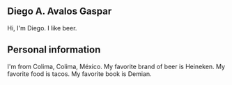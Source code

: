 ## Diego A. Avalos Gaspar
Hi, I'm Diego.
I like beer.

## Personal information
I'm from Colima, Colima, México.
My favorite brand of beer is Heineken.
My favorite food is tacos.
My favorite book is Demian.